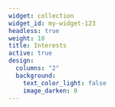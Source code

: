 ```yaml
---
widget: collection
widget_id: my-widget-123
headless: true
weight: 10
title: Interests
active: true
design:
  columns: "2"
  background:
    text_color_light: false
    image_darken: 0
---
```


